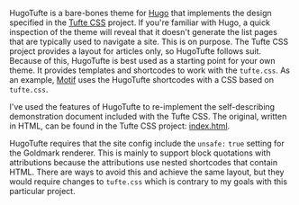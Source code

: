 HugoTufte is a bare-bones theme for [Hugo](https://gohugo.io/) that implements the design specified in the [Tufte CSS](https://github.com/edwardtufte/tufte-css) project. If you're familiar with Hugo, a quick inspection of the theme will reveal that it doesn't generate the list pages that are typically used to navigate a site. This is on purpose. The Tufte CSS project provides a layout for articles only, so HugoTufte follows suit. Because of this, HugoTufte is best used as a starting point for your own theme. It provides templates and shortcodes to work with the `tufte.css`. As an example, [Motif](https://github.com/kevinkenan/motif) uses the HugoTufte shortcodes with a CSS based on `tufte.css`.

I've used the features of HugoTufte to re-implement the self-describing demonstration document included with the Tufte CSS. The original, written in HTML, can be found in the Tufte CSS project: [index.html](https://github.com/edwardtufte/tufte-css/blob/gh-pages/index.html). 

HugoTufte requires that the site config include the `unsafe:` `true` setting for the Goldmark renderer. This is mainly to support block quotations with attributions because the attributions use nested shortcodes that contain HTML. There are ways to avoid this and achieve the same layout, but they would require changes to `tufte.css` which is contrary to my goals with this particular project. 